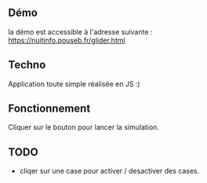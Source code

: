 ## Démo 
la démo est accessible à l'adresse suivante : https://nuitinfo.pouseb.fr/glider.html

## Techno
Application toute simple réalisée en JS :)

## Fonctionnement 
Cliquer sur le bouton pour lancer la simulation.

## TODO 
- cliqer sur une case pour activer / desactiver des cases.
